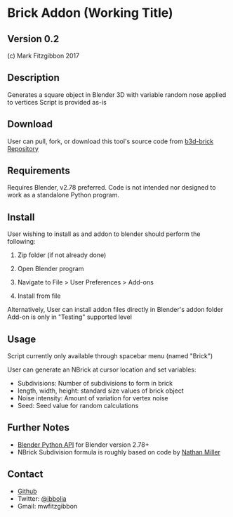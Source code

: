 Brick Addon (Working Title)
================
Version 0.2
-----------
(c) Mark Fitzgibbon 2017

Description
-----------
Generates a square object in Blender 3D with variable random nose applied to vertices
Script is provided as-is

Download
--------
User can pull, fork, or download this tool's source code from 
[b3d-brick Repository](https://github.com/ibbolia/b3d-brick)

Requirements
------------
Requires Blender, v2.78 preferred.
Code is not intended nor designed to work as a standalone Python program.

Install
-------
User wishing to install as and addon to blender should perform the following:
1. Zip folder (if not already done) 

2. Open Blender program

3. Navigate to File > User Preferences > Add-ons

4. Install from file

Alternatively, User can install addon files directly in Blender's addon folder
Add-on is only in "Testing" supported level

Usage
--------
Script currently only available through spacebar menu (named "Brick")

User can generate an NBrick at cursor location and set variables:
- Subdivisions: Number of subdivisions to form in brick
- length, width, height: standard size values of brick object
- Noise intensity: Amount of variation for vertex noise
- Seed: Seed value for random calculations

Further Notes
-------------
- [Blender Python API](https://docs.blender.org/api/blender_python_api_2_78a_release/) for Blender version 2.78+
- NBrick Subdivision formula is roughly based on code by [Nathan Miller](http://wiki.theprovingground.org/blender-py-mathmesh)

Contact
-------
- [Github](https://github.com/ibbolia)
- Twitter: [@ibbolia](https://twitter.com/ibbolia)
- Gmail: mwfitzgibbon